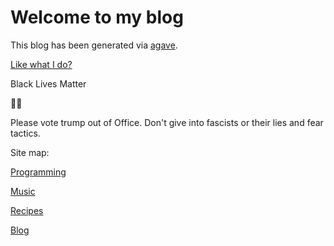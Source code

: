 # Welcome to my blog

This blog has been generated via [agave](https://github.com/jottenlips/agave).

[Like what I do?](contribute)

Black Lives Matter

🏳️‍🌈

Please vote trump out of Office. Don't give into fascists or their lies and fear tactics.

Site map:

[Programming](programming)

[Music](music)

[Recipes](recipes)

[Blog](blog)
